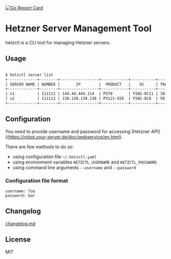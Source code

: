 [![Go Report Card](https://goreportcard.com/badge/github.com/gtrafimenkov/hetzctl)](https://goreportcard.com/report/github.com/gtrafimenkov/hetzctl)

# Hetzner Server Management Tool

hetzctl is a CLI tool for managing Hetzner servers.

## Usage

```bash

$ hetzctl server list
+-------------+--------+-----------------+------------+-----------+---------+----------+--------+-----------+-----------+------------+
| SERVER NAME | NUMBER |       IP        |  PRODUCT   |    DC     | TRAFFIC | FLATRATE | STATUS | THROTTLED | CANCELLED | PAID UNTIL |
+-------------+--------+-----------------+------------+-----------+---------+----------+--------+-----------+-----------+------------+
| s1          | 111111 | 144.44.444.114  | PX70       | FSN1-DC11 | 30 TB   | true     | ready  | false     | false     | 2018-01-14 |
| s2          | 111112 | 138.138.138.138 | PX121-SSD  | FSN1-DC8  | 50 TB   | true     | ready  | false     | false     | 2018-01-10 |
+-------------+--------+-----------------+------------+-----------+---------+----------+--------+-----------+-----------+------------+
```

## Configuration

You need to provide username and password for accessing [Hetzner API]((https://robot.your-server.de/doc/webservice/en.html).

There are few methods to do so:
  - using configuration file `~/.hetzctl.yaml`
  - using environment variables `HETZCTL_USERNAME` and `HETZCTL_PASSWORD`
  - using command line arguments `--username` and `--password`

### Configuration file format

```
username: foo
password: bar
```

## Changelog

[changelog.md](changelog.md)

## License

MIT
